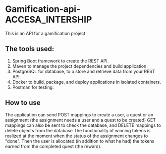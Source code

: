 # Gamification-api-ACCESA_INTERSHIP
This is an API for a gamification project

## The tools used:

1. Spring Boot framework to create the REST API.	
2. Maven to manage the project dependencies and build application.	
3. PostgreSQL for database, to o store and retrieve data from your REST API.	
4. Docker to build, package, and deploy applications in isolated containers.	
5. Postman for testing.	

## How to use

The application can send POST mappings to create a user, a quest or an assignment (the assignment needs a user and a quest to be created)
GET mappings can also be sent to check the database, and DELETE mappings to delete objects from the database
The functionality of winning tokens is realized at the moment when the status of the assignment changes to "done".
Then the user is allocated (in addition to what he had) the tokens earned from the completed quest (the reward).
